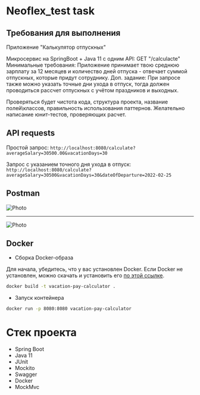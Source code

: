 # Neoflex_test task 
## Требования для выполнения
 Приложение "Калькулятор отпускных"

Микросервис на SpringBoot + Java 11 c одним API:
GET "/calculacte"
Минимальные требования: Приложение принимает твою среднюю зарплату за 12 месяцев и количество дней отпуска - отвечает суммой отпускных, которые придут сотруднику.
Доп. задание: При запросе также можно указать точные дни ухода в отпуск, тогда должен проводиться рассчет отпускных с учётом праздников и выходных.

Проверяться будет чистота кода, структура проекта, название полей\классов, правильность использования паттернов. Желательно написание юнит-тестов, проверяющих расчет.

## API requests
Простой запрос: 
``` http://localhost:8080/calculate?averageSalary=30500.00&vacationDays=30 ```

Запрос с указанием точного дня ухода в отпуск: ``` http://localhost:8080/calculate?averageSalary=30500&vacationDays=30&dateOfDeparture=2022-02-25 ```
## Postman
![Photo](images/img.png)

---
![Photo](images/img_1.png)
## Docker
- Сборка Docker-образа

Для начала, убедитесь, что у вас установлен Docker. Если Docker не установлен, можно скачать и установить его [по этой ссылке](https://www.docker.com/get-started).

```bash
docker build -t vacation-pay-calculator . 
```
- Запуск контейнера
```bash
docker run -p 8080:8080 vacation-pay-calculator 
```
# Cтек проекта
- Spring Boot
- Java 11
- JUnit
- Mockito
- Swagger
- Docker
- MockMvc


